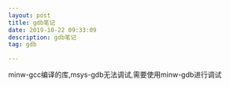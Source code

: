 ```yaml
---
layout: post
title: gdb笔记
date: 2019-10-22 09:33:09
description: gdb笔记
tag: gdb

---
```


minw-gcc编译的库,msys-gdb无法调试,需要使用minw-gdb进行调试